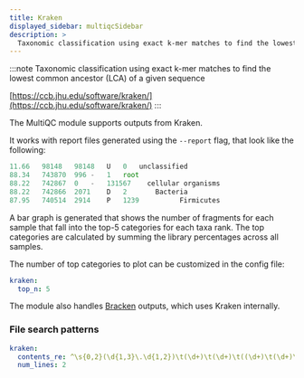 ```yaml
---
title: Kraken
displayed_sidebar: multiqcSidebar
description: >
  Taxonomic classification using exact k-mer matches to find the lowest common ancestor (LCA) of a given sequence
---
```


<!--
~~~~~ DO NOT EDIT ~~~~~
This file is autogenerated from the MultiQC module python docstring.
Do not edit the markdown, it will be overwritten.

File path for the source of this content: multiqc/modules/kraken/kraken.py
~~~~~~~~~~~~~~~~~~~~~~~
-->

:::note
Taxonomic classification using exact k-mer matches to find the lowest common ancestor (LCA) of a given sequence

[https://ccb.jhu.edu/software/kraken/](https://ccb.jhu.edu/software/kraken/)
:::

The MultiQC module supports outputs from Kraken.

It works with report files generated using the `--report` flag, that look like the following:

```ts
11.66	98148	98148	U	0	unclassified
88.34	743870	996	-	1	root
88.22	742867	0	-	131567	  cellular organisms
88.22	742866	2071	D	2	    Bacteria
87.95	740514	2914	P	1239	      Firmicutes
```

A bar graph is generated that shows the number of fragments for each sample that
fall into the top-5 categories for each taxa rank. The top categories are calculated
by summing the library percentages across all samples.

The number of top categories to plot can be customized in the config file:

```yaml
kraken:
  top_n: 5
```

The module also handles [Bracken](https://ccb.jhu.edu/software/bracken/) outputs, which uses Kraken internally.

### File search patterns

```yaml
kraken:
  contents_re: ^\s{0,2}(\d{1,3}\.\d{1,2})\t(\d+)\t(\d+)\t((\d+)\t(\d+)\t)?([URDKPCOFGS-]\d{0,2})\t(\d+)(\s+)[root|unclassified]
  num_lines: 2
```
